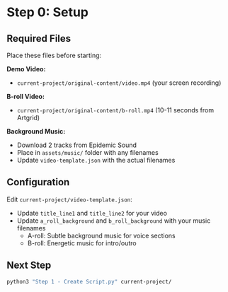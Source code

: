 # Step 0: Setup

## Required Files

Place these files before starting:

**Demo Video:**
- `current-project/original-content/video.mp4` (your screen recording)

**B-roll Video:**
- `current-project/original-content/b-roll.mp4` (10-11 seconds from Artgrid)

**Background Music:**
- Download 2 tracks from Epidemic Sound
- Place in `assets/music/` folder with any filenames
- Update `video-template.json` with the actual filenames

## Configuration

Edit `current-project/video-template.json`:
- Update `title_line1` and `title_line2` for your video
- Update `a_roll_background` and `b_roll_background` with your music filenames
  - A-roll: Subtle background music for voice sections
  - B-roll: Energetic music for intro/outro

## Next Step

```bash
python3 "Step 1 - Create Script.py" current-project/
```